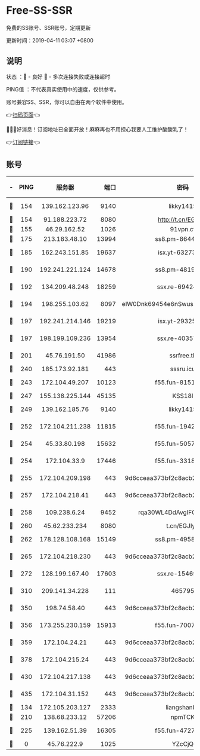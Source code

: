 # Free-SS-SSR

免费的SS账号、SSR账号，定期更新

更新时间：2019-04-11 03:07 +0800

## 说明

状态     ：🙂 - 良好 🙁 - 多次连接失败或连接超时

PING值   ：不代表真实使用中的速度，仅供参考。

账号兼容SS、SSR，你可以自由在两个软件中使用。

👉[扫码页面](https://liesauer.github.io/Free-SS-SSR/)👈

🎉🎉🎉好消息！订阅地址已全面开放！麻麻再也不用担心我要人工维护酸酸乳了！

👉[订阅链接](https://www.liesauer.net/yogurt/subscribe?ACCESS_TOKEN=DAYxR3mMaZAsaqUb)👈

## 账号

|-|PING|服务器|端口|密码|加密方式|区域|
|:----:|:----:|:-----:|-----:|:----:|:----:|:----:|
|🙂|154|139.162.123.96|9140|likky1415|aes-256-cfb|JP|
|🙂|154|91.188.223.72|8080|http://t.cn/EGJIyrl|rc4-md5|RU|
|🙂|155|46.29.162.52|1026|91vpn.cf|rc4-md5|RU|
|🙂|175|213.183.48.10|13994|ss8.pm-86447705|rc4-md5|RU|
|🙂|185|162.243.151.85|19637|isx.yt-63273269|aes-256-cfb|US|
|🙂|190|192.241.221.124|14678|ss8.pm-48196423|aes-256-cfb|US|
|🙂|192|134.209.48.248|18259|ssx.re-69424971|aes-256-cfb|US|
|🙂|194|198.255.103.62|8097|eIW0Dnk69454e6nSwuspv9DmS201tQ0D|aes-256-cfb|US|
|🙂|197|192.241.214.146|19219|isx.yt-29325375|aes-256-cfb|US|
|🙂|197|198.199.109.236|13954|ssx.re-40357683|aes-256-cfb|US|
|🙂|201|45.76.191.50|41986|ssrfree.tk|aes-256-cfb|SG|
|🙂|240|185.173.92.181|443|sssru.icu|rc4-md5|RU|
|🙂|243|172.104.49.207|10123|f55.fun-81514495|aes-256-cfb|SG|
|🙂|247|155.138.225.144|45135|KSS18l|rc4-md5|US|
|🙂|249|139.162.185.76|9140|likky1415|aes-256-cfb|DE|
|🙂|252|172.104.211.238|11815|f55.fun-19426355|aes-256-cfb|US|
|🙂|254|45.33.80.198|15632|f55.fun-50578586|aes-256-cfb|US|
|🙂|254|172.104.33.9|17446|f55.fun-33182550|aes-256-cfb|SG|
|🙂|255|172.104.209.198|443|9d6cceaa373bf2c8acb22e60b6a58be6|aes-256-cfb|US|
|🙂|257|172.104.218.41|443|9d6cceaa373bf2c8acb22e60b6a58be6|aes-256-cfb|US|
|🙂|258|109.238.6.24|9452|rqa30WL4DdAvgIFG6Fs3znzTa|aes-256-cfb|FR|
|🙂|260|45.62.233.234|8080|t.cn/EGJIyrl|rc4-md5|CA|
|🙂|262|178.128.108.168|15149|ss8.pm-49584680|aes-256-cfb|SG|
|🙂|265|172.104.218.230|443|9d6cceaa373bf2c8acb22e60b6a58be6|aes-256-cfb|US|
|🙂|272|128.199.167.40|17603|ssx.re-15469058|aes-256-cfb|SG|
|🙂|310|209.141.34.228|111|465795|aes-256-cfb|US|
|🙂|350|198.74.58.40|443|9d6cceaa373bf2c8acb22e60b6a58be6|aes-256-cfb|US|
|🙂|356|173.255.230.159|15913|f55.fun-70074599|aes-256-cfb|US|
|🙂|359|172.104.24.21|443|9d6cceaa373bf2c8acb22e60b6a58be6|aes-256-cfb|US|
|🙂|378|172.104.215.24|443|9d6cceaa373bf2c8acb22e60b6a58be6|aes-256-cfb|US|
|🙂|430|172.104.217.138|443|9d6cceaa373bf2c8acb22e60b6a58be6|aes-256-cfb|US|
|🙂|435|172.104.31.152|443|9d6cceaa373bf2c8acb22e60b6a58be6|aes-256-cfb|US|
|🙂|134|172.105.203.127|2333|liangshanbo|chacha20|JP|
|🙂|210|138.68.233.12|57206|npmTCK|rc4-md5|US|
|🙂|225|139.162.51.39|16305|f55.fun-47276743|aes-256-cfb|SG|
|🙁|0|45.76.222.9|1025|YZcCjQ|rc4-md5|JP|
